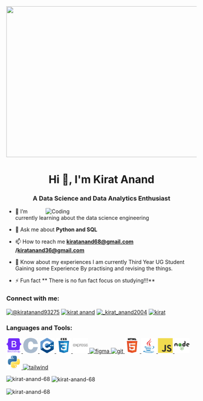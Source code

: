 <img src="https://miro.medium.com/max/2148/1*oeK4EpsQx8S2h5D-J-x-BQ.gif" width="5000" height="400">
<h1 align="center">Hi 👋, I'm Kirat Anand</h1>
<h3 align="center">A Data Science and Data Analytics Enthusiast </h3>
<img align="right" alt="Coding" width="400" src="https://cdna.artstation.com/p/assets/images/images/028/102/058/original/pixel-jeff-matrix-s.gif?1593487263">

- 🌱 I’m currently learning about the data science engineering

- 💬 Ask me about **Python and SQL**

- 📫 How to reach me **kiratanand68@gmail.com /kiratanand36@gmail.com**

- 📄 Know about my experiences I am currently Third Year UG Student Gaining some Experience By practising and revising the things.

- ⚡ Fun fact ** There is no fun fact focus on studying!!!**

<h3 align="left">Connect with me:</h3>
<p align="left">
<a href="https://twitter.com/@kiratanand93275" target="blank"><img align="center" src="https://raw.githubusercontent.com/rahuldkjain/github-profile-readme-generator/master/src/images/icons/Social/twitter.svg" alt="@kiratanand93275" height="30" width="40" /></a>
<a href="https://linkedin.com/in/kirat anand" target="blank"><img align="center" src="https://raw.githubusercontent.com/rahuldkjain/github-profile-readme-generator/master/src/images/icons/Social/linked-in-alt.svg" alt="kirat anand" height="30" width="40" /></a>
<a href="https://instagram.com/_kirat_anand2004" target="blank"><img align="center" src="https://raw.githubusercontent.com/rahuldkjain/github-profile-readme-generator/master/src/images/icons/Social/instagram.svg" alt="_kirat_anand2004" height="30" width="40" /></a>
<a href="https://www.youtube.com/c/kirat" target="blank"><img align="center" src="https://raw.githubusercontent.com/rahuldkjain/github-profile-readme-generator/master/src/images/icons/Social/youtube.svg" alt="kirat" height="30" width="40" /></a>
</p>

<h3 align="left">Languages and Tools:</h3>
<p align="left"> <a href="https://getbootstrap.com" target="_blank" rel="noreferrer"> <img src="https://raw.githubusercontent.com/devicons/devicon/master/icons/bootstrap/bootstrap-plain-wordmark.svg" alt="bootstrap" width="40" height="40"/> </a> <a href="https://www.cprogramming.com/" target="_blank" rel="noreferrer"> <img src="https://raw.githubusercontent.com/devicons/devicon/master/icons/c/c-original.svg" alt="c" width="40" height="40"/> </a> <a href="https://www.w3schools.com/cpp/" target="_blank" rel="noreferrer"> <img src="https://raw.githubusercontent.com/devicons/devicon/master/icons/cplusplus/cplusplus-original.svg" alt="cplusplus" width="40" height="40"/> </a> <a href="https://www.w3schools.com/css/" target="_blank" rel="noreferrer"> <img src="https://raw.githubusercontent.com/devicons/devicon/master/icons/css3/css3-original-wordmark.svg" alt="css3" width="40" height="40"/> </a> <a href="https://expressjs.com" target="_blank" rel="noreferrer"> <img src="https://raw.githubusercontent.com/devicons/devicon/master/icons/express/express-original-wordmark.svg" alt="express" width="40" height="40"/> </a> <a href="https://www.figma.com/" target="_blank" rel="noreferrer"> <img src="https://www.vectorlogo.zone/logos/figma/figma-icon.svg" alt="figma" width="40" height="40"/> </a> <a href="https://flutter.dev" target="_blank" rel="noreferrer"> <img src="https://www.vectorlogo.zone/logos/git-scm/git-scm-icon.svg" alt="git" width="40" height="40"/> </a> <a href="https://www.w3.org/html/" target="_blank" rel="noreferrer"> <img src="https://raw.githubusercontent.com/devicons/devicon/master/icons/html5/html5-original-wordmark.svg" alt="html5" width="40" height="40"/> </a> <a href="https://www.java.com" target="_blank" rel="noreferrer"> <img src="https://raw.githubusercontent.com/devicons/devicon/master/icons/java/java-original.svg" alt="java" width="40" height="40"/> </a> <a href="https://developer.mozilla.org/en-US/docs/Web/JavaScript" target="_blank" rel="noreferrer"> <img src="https://raw.githubusercontent.com/devicons/devicon/master/icons/javascript/javascript-original.svg" alt="javascript" width="40" height="40"/> </a> <a href="https://nodejs.org" target="_blank" rel="noreferrer"> <img src="https://raw.githubusercontent.com/devicons/devicon/master/icons/nodejs/nodejs-original-wordmark.svg" alt="nodejs" width="40" height="40"/> </a> <a href="https://www.python.org" target="_blank" rel="noreferrer"> <img src="https://raw.githubusercontent.com/devicons/devicon/master/icons/python/python-original.svg" alt="python" width="40" height="40"/> </a> <a href="https://tailwindcss.com/" target="_blank" rel="noreferrer"> <img src="https://www.vectorlogo.zone/logos/tailwindcss/tailwindcss-icon.svg" alt="tailwind" width="40" height="40"/> </a> <a href="https://www.typescriptlang.org/" target="_blank" rel="noreferrer"> </a> </p>

<p><img align="left" src="https://github-readme-stats.vercel.app/api/top-langs?username=kirat-anand-68&show_icons=true&locale=en&layout=compact" alt="kirat-anand-68" /></p>

<p>&nbsp;<img align="center" src="https://github-readme-stats.vercel.app/api?username=kirat-anand-68&show_icons=true&locale=en" alt="kirat-anand-68" /></p>

<p><img align="center" src="https://github-readme-streak-stats.herokuapp.com/?user=kirat-anand-68&" alt="kirat-anand-68" /></p>
